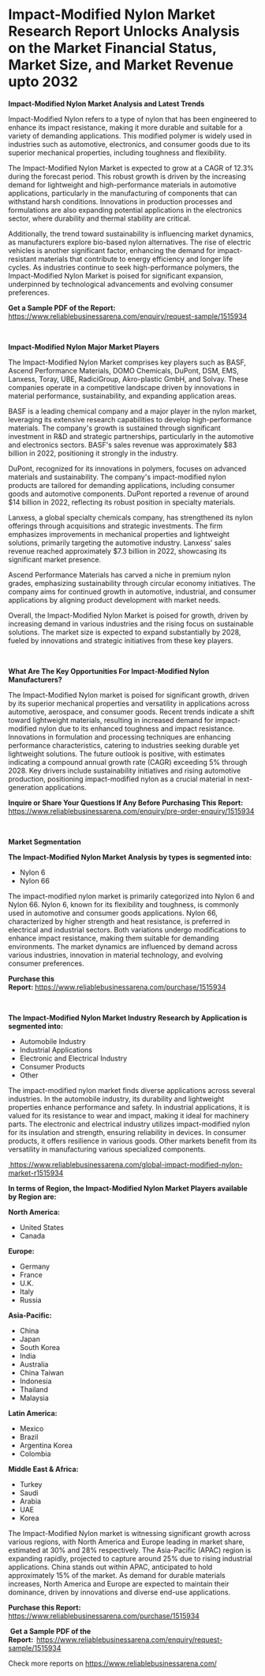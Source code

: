 <p><h1>Impact-Modified Nylon Market Research Report Unlocks Analysis on the Market Financial Status, Market Size, and Market Revenue upto 2032</h1></p><p><strong>Impact-Modified Nylon Market Analysis and Latest Trends</strong></p>
<p><p>Impact-Modified Nylon refers to a type of nylon that has been engineered to enhance its impact resistance, making it more durable and suitable for a variety of demanding applications. This modified polymer is widely used in industries such as automotive, electronics, and consumer goods due to its superior mechanical properties, including toughness and flexibility.</p><p>The Impact-Modified Nylon Market is expected to grow at a CAGR of 12.3% during the forecast period. This robust growth is driven by the increasing demand for lightweight and high-performance materials in automotive applications, particularly in the manufacturing of components that can withstand harsh conditions. Innovations in production processes and formulations are also expanding potential applications in the electronics sector, where durability and thermal stability are critical.</p><p>Additionally, the trend toward sustainability is influencing market dynamics, as manufacturers explore bio-based nylon alternatives. The rise of electric vehicles is another significant factor, enhancing the demand for impact-resistant materials that contribute to energy efficiency and longer life cycles. As industries continue to seek high-performance polymers, the Impact-Modified Nylon Market is poised for significant expansion, underpinned by technological advancements and evolving consumer preferences.</p></p>
<p><strong>Get a Sample PDF of the Report:&nbsp;</strong> <a href="https://www.reliablebusinessarena.com/enquiry/request-sample/1515934?utm_campaign=2003&utm_medium=2&utm_source=Github&utm_content=ia&utm_term=18012025&utm_id=impact-modified-nylon">https://www.reliablebusinessarena.com/enquiry/request-sample/1515934</a></p>
<p>&nbsp;</p>
<p><strong>Impact-Modified Nylon Major Market Players</strong></p>
<p><p>The Impact-Modified Nylon Market comprises key players such as BASF, Ascend Performance Materials, DOMO Chemicals, DuPont, DSM, EMS, Lanxess, Toray, UBE, RadiciGroup, Akro-plastic GmbH, and Solvay. These companies operate in a competitive landscape driven by innovations in material performance, sustainability, and expanding application areas.</p><p>BASF is a leading chemical company and a major player in the nylon market, leveraging its extensive research capabilities to develop high-performance materials. The company's growth is sustained through significant investment in R&D and strategic partnerships, particularly in the automotive and electronics sectors. BASF's sales revenue was approximately $83 billion in 2022, positioning it strongly in the industry.</p><p>DuPont, recognized for its innovations in polymers, focuses on advanced materials and sustainability. The company's impact-modified nylon products are tailored for demanding applications, including consumer goods and automotive components. DuPont reported a revenue of around $14 billion in 2022, reflecting its robust position in specialty materials.</p><p>Lanxess, a global specialty chemicals company, has strengthened its nylon offerings through acquisitions and strategic investments. The firm emphasizes improvements in mechanical properties and lightweight solutions, primarily targeting the automotive industry. Lanxess' sales revenue reached approximately $7.3 billion in 2022, showcasing its significant market presence.</p><p>Ascend Performance Materials has carved a niche in premium nylon grades, emphasizing sustainability through circular economy initiatives. The company aims for continued growth in automotive, industrial, and consumer applications by aligning product development with market needs.</p><p>Overall, the Impact-Modified Nylon Market is poised for growth, driven by increasing demand in various industries and the rising focus on sustainable solutions. The market size is expected to expand substantially by 2028, fueled by innovations and strategic initiatives from these key players.</p></p>
<p>&nbsp;</p>
<p><strong>What Are The Key Opportunities For Impact-Modified Nylon Manufacturers?</strong></p>
<p><p>The Impact-Modified Nylon market is poised for significant growth, driven by its superior mechanical properties and versatility in applications across automotive, aerospace, and consumer goods. Recent trends indicate a shift toward lightweight materials, resulting in increased demand for impact-modified nylon due to its enhanced toughness and impact resistance. Innovations in formulation and processing techniques are enhancing performance characteristics, catering to industries seeking durable yet lightweight solutions. The future outlook is positive, with estimates indicating a compound annual growth rate (CAGR) exceeding 5% through 2028. Key drivers include sustainability initiatives and rising automotive production, positioning impact-modified nylon as a crucial material in next-generation applications.</p></p>
<p><strong>Inquire or Share Your Questions If Any Before Purchasing This Report:</strong> <a href="https://www.reliablebusinessarena.com/enquiry/pre-order-enquiry/1515934?utm_campaign=2003&utm_medium=2&utm_source=Github&utm_content=ia&utm_term=18012025&utm_id=impact-modified-nylon">https://www.reliablebusinessarena.com/enquiry/pre-order-enquiry/1515934</a></p>
<p>&nbsp;</p>
<p><strong>Market Segmentation</strong></p>
<p><strong>The Impact-Modified Nylon Market Analysis by types is segmented into:</strong></p>
<p><ul><li>Nylon 6</li><li>Nylon 66</li></ul></p>
<p><p>The impact-modified nylon market is primarily categorized into Nylon 6 and Nylon 66. Nylon 6, known for its flexibility and toughness, is commonly used in automotive and consumer goods applications. Nylon 66, characterized by higher strength and heat resistance, is preferred in electrical and industrial sectors. Both variations undergo modifications to enhance impact resistance, making them suitable for demanding environments. The market dynamics are influenced by demand across various industries, innovation in material technology, and evolving consumer preferences.</p></p>
<p><strong>Purchase this Report:&nbsp;</strong><a href="https://www.reliablebusinessarena.com/purchase/1515934?utm_campaign=2003&utm_medium=2&utm_source=Github&utm_content=ia&utm_term=18012025&utm_id=impact-modified-nylon">https://www.reliablebusinessarena.com/purchase/1515934</a></p>
<p>&nbsp;</p>
<p><strong>The Impact-Modified Nylon Market Industry Research by Application is segmented into:</strong></p>
<p><ul><li>Automobile Industry</li><li>Industrial Applications</li><li>Electronic and Electrical Industry</li><li>Consumer Products</li><li>Other</li></ul></p>
<p><p>The impact-modified nylon market finds diverse applications across several industries. In the automobile industry, its durability and lightweight properties enhance performance and safety. In industrial applications, it is valued for its resistance to wear and impact, making it ideal for machinery parts. The electronic and electrical industry utilizes impact-modified nylon for its insulation and strength, ensuring reliability in devices. In consumer products, it offers resilience in various goods. Other markets benefit from its versatility in manufacturing various specialized components.</p></p>
<p><a href="https://www.reliablebusinessarena.com/global-impact-modified-nylon-market-r1515934?utm_campaign=2003&utm_medium=2&utm_source=Github&utm_content=ia&utm_term=18012025&utm_id=impact-modified-nylon">&nbsp;https://www.reliablebusinessarena.com/global-impact-modified-nylon-market-r1515934</a></p>
<p><strong>In terms of Region, the Impact-Modified Nylon Market Players available by Region are:</strong></p>
<p>
    <p> <strong> North America: </strong>
        <ul>
            <li>United States</li>
            <li>Canada</li>
        </ul>
        </p> 
    <p> <strong> Europe: </strong>
        <ul>
            <li>Germany</li>
            <li>France</li>
            <li>U.K.</li>
            <li>Italy</li>
            <li>Russia</li>
        </ul>
        </p> 
    <p> <strong> Asia-Pacific: </strong>
        <ul>
            <li>China</li>
            <li>Japan</li>
            <li>South Korea</li>
            <li>India</li>
            <li>Australia</li>
            <li>China Taiwan</li>
            <li>Indonesia</li>
            <li>Thailand</li>
            <li>Malaysia</li>
        </ul>
        </p> 
    <p> <strong> Latin America: </strong>
        <ul>
            <li>Mexico</li>
            <li>Brazil</li>
            <li>Argentina Korea</li>
            <li>Colombia</li>
        </ul>
        </p> 
    <p> <strong> Middle East & Africa: </strong>
        <ul>
            <li>Turkey</li>
            <li>Saudi</li>
            <li>Arabia</li>
            <li>UAE</li>
            <li>Korea</li>
        </ul>
    </p>
    </p>
<p><p>The Impact-Modified Nylon market is witnessing significant growth across various regions, with North America and Europe leading in market share, estimated at 30% and 28% respectively. The Asia-Pacific (APAC) region is expanding rapidly, projected to capture around 25% due to rising industrial applications. China stands out within APAC, anticipated to hold approximately 15% of the market. As demand for durable materials increases, North America and Europe are expected to maintain their dominance, driven by innovations and diverse end-use applications.</p></p>
<p><strong>Purchase this Report: </strong><a href="https://www.reliablebusinessarena.com/purchase/1515934?utm_campaign=2003&utm_medium=2&utm_source=Github&utm_content=ia&utm_term=18012025&utm_id=impact-modified-nylon">https://www.reliablebusinessarena.com/purchase/1515934</a></p>
<p>&nbsp;<strong>Get a Sample PDF of the Report:&nbsp;&nbsp;</strong><a href="https://www.reliablebusinessarena.com/enquiry/request-sample/1515934?utm_campaign=2003&utm_medium=2&utm_source=Github&utm_content=ia&utm_term=18012025&utm_id=impact-modified-nylon">https://www.reliablebusinessarena.com/enquiry/request-sample/1515934</a></p>
<p><strong></strong></p>
<p>Check more reports on <a href="https://www.reliablebusinessarena.com/?utm_campaign=2003&utm_medium=2&utm_source=Github&utm_content=ia&utm_term=18012025&utm_id=impact-modified-nylon">https://www.reliablebusinessarena.com/</a></p>